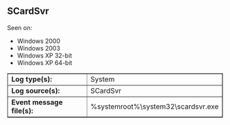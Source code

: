 ## SCardSvr

Seen on:
* Windows 2000
* Windows 2003
* Windows XP 32-bit
* Windows XP 64-bit

<table border="1" class="docutils">
  <tbody>
    <tr>
      <td><b>Log type(s):</b></td>
      <td>System</td>
    </tr>
    <tr>
      <td><b>Log source(s):</b></td>
      <td>SCardSvr</td>
    </tr>
    <tr>
      <td><b>Event message file(s):</b></td>
      <td>%systemroot%\system32\scardsvr.exe</td>
    </tr>
  </tbody>
</table>

&nbsp;

